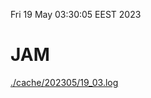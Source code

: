 Fri 19 May 03:30:05 EEST 2023
# JAM
<a href='./cache/202305/19_03.log'>./cache/202305/19_03.log</a>

